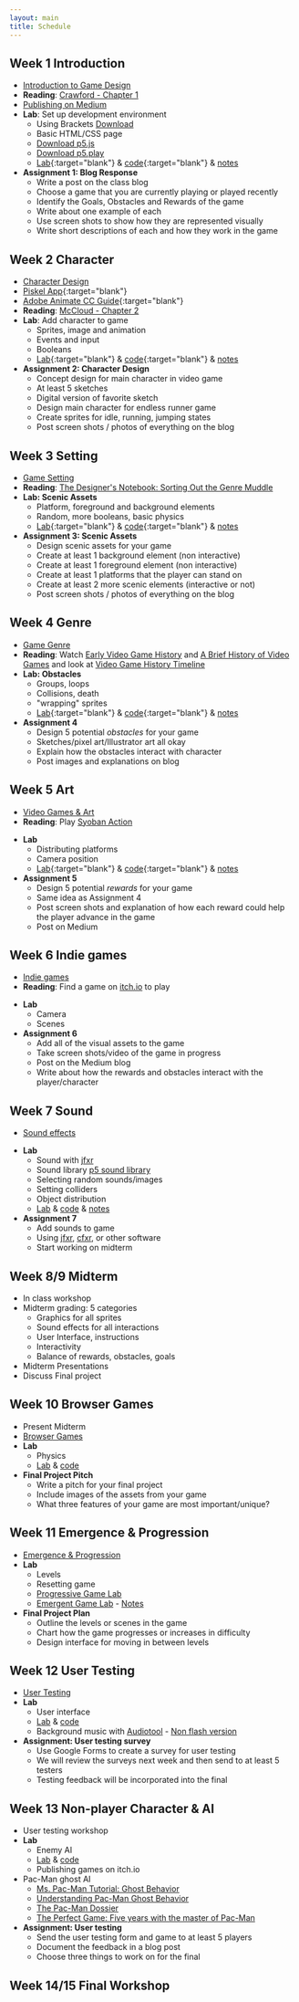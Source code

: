 ```yaml
---
layout: main
title: Schedule
---
```



## Week 1 **Introduction**
- [Introduction to Game Design](notes/intro)
- **Reading**:	<a href="readings/crawford.pdf" target="blank">Crawford - Chapter 1</a>
- [Publishing on Medium](notes/medium)
- **Lab**: Set up development environment
	- Using Brackets <a href="http://brackets.io/" target="blank">Download</a>
	- Basic HTML/CSS page
	- [Download p5.js](https://github.com/processing/p5.js/releases/download/0.5.14/p5.min.js)
	- [Download p5.play](https://github.com/molleindustria/p5.play/archive/master.zip)
	- [Lab](labs/{{site.semester}}/week1/){:target="blank"} & [code](https://github.com/owenroberts/mea300/tree/master/labs/{{site.semester}}/week1/){:target="blank"} & [notes](labs/{{site.semester}}/week1/lab.html)
- **Assignment 1: Blog Response**
	- Write a post on the class blog
	- Choose a game that you are currently playing or played recently
	- Identify the Goals, Obstacles and Rewards of the game
	- Write about one example of each
	- Use screen shots to show how they are represented visually
	- Write short descriptions of each and how they work in the game

## Week 2 **Character**
- [Character Design](notes/character)
- [Piskel App](https://www.piskelapp.com/){:target="blank"}
- [Adobe Animate CC Guide](https://www.youtube.com/watch?v=3iXSQ8VcPcU){:target="blank"}
- **Reading**: [McCloud - Chapter 2](readings/mccloud.pdf)
- **Lab**: Add character to game
	- Sprites, image and animation
	- Events and input
	- Booleans
	- [Lab](labs/{{site.semester}}/week2/){:target="blank"} & [code](https://github.com/owenroberts/mea300/tree/master/labs/{{site.semester}}/week2/){:target="blank"} & [notes](labs/{{site.semester}}/week2/lab.html)
- **Assignment 2: Character Design**
	- Concept design for main character in video game
	- At least 5 sketches
	- Digital version of favorite sketch
	- Design main character for endless runner game
	- Create sprites for idle, running, jumping states
	- Post screen shots / photos of everything on the blog

## Week 3 **Setting**
- [Game Setting](notes/setting)
- **Reading**: [The Designer's Notebook: Sorting Out the Genre Muddle](https://www.gamasutra.com/view/feature/132463/the_designers_notebook_sorting_.php)
- **Lab: Scenic Assets**
	- Platform, foreground and background elements
	- Random, more booleans, basic physics
	- [Lab](labs/{{site.semester}}/week3/){:target="blank"} & [code](https://github.com/owenroberts/mea300/tree/master/labs/{{site.semester}}/week3/){:target="blank"} & [notes](labs/{{site.semester}}/week3/lab.html)
- **Assignment 3: Scenic Assets**
	- Design scenic assets for your game
	- Create at least 1 background element (non interactive)
	- Create at least 1 foreground element (non interactive)
	- Create at least 1 platforms that the player can stand on
	- Create at least 2 more scenic elements (interactive or not)
	- Post screen shots / photos of everything on the blog

## Week 4 **Genre**
- [Game Genre](notes/genre)
- **Reading**: Watch [Early Video Game History](https://www.youtube.com/watch?v=uuxoThzFPPw) and [A Brief History of Video Games](https://www.youtube.com/watch?v=GoyGlyrYb9c) and look at [Video Game History Timeline](http://www.museumofplay.org/about/icheg/video-game-history/timeline)
- **Lab: Obstacles**
	- Groups, loops
	- Collisions, death
	- "wrapping" sprites
	- [Lab](labs/{{site.semester}}/week4/){:target="blank"} & [code](https://github.com/owenroberts/mea300/tree/master/labs/{{site.semester}}/week4/){:target="blank"} & [notes](labs/{{site.semester}}/week4/lab.html)
- **Assignment 4**
	- Design 5 potential *obstacles* for your game
	- Sketches/pixel art/Illustrator art all okay
	- Explain how the obstacles interact with character
	- Post images and explanations on blog

## Week 5 **Art**
- [Video Games & Art](notes/art)
- **Reading**: Play [Syoban Action](https://int3.github.io/open-syobon-action.js/)
<!-- - **Blog**: How does Syoban Action play with video game expectations?
 -->
- **Lab**
	- Distributing platforms
	- Camera position
	- [Lab](labs/{{site.semester}}/week5/){:target="blank"} & [code](https://github.com/owenroberts/mea300/tree/master/labs/{{site.semester}}/week5/){:target="blank"} & [notes](labs/{{site.semester}}/week5/lab.html)
- **Assignment 5**
	- Design 5 potential *rewards* for your game
	- Same idea as Assignment 4
	- Post screen shots and explanation of how each reward could help the player advance in the game
	- Post on Medium

## Week 6 **Indie games**
- [Indie games](week6/indie.html)
- **Reading**: Find a game on <a href="https://itch.io/" target="blank">itch.io</a> to play
<!-- - **Blog**: Write about the game you found, take screen shots of goals, obstacles and rewards
 -->
- **Lab**
	- Camera
	- Scenes
- **Assignment 6**
	- Add all of the visual assets to the game
	- Take screen shots/video of the game in progress
	- Post on the Medium blog
	- Write about how the rewards and obstacles interact with the player/character
	
## Week 7 **Sound**
- [Sound effects](week7/sound.html)
<!-- - **Blog**: Using the game from week 6, write about the sounds accompanying the obstacles and rewards in the game -->
- **Lab**
	- Sound with <a href="https://jfxr.frozenfractal.com/" target="blank">jfxr</a>
	- Sound library <a href="https://raw.githubusercontent.com/processing/p5.js-sound/master/lib/p5.sound.js" target="blank">p5 sound library</a>
	- Selecting random sounds/images
	- Setting colliders
	- Object distribution
	- [Lab](week7/lab/) & [code](https://github.com/owenroberts/mea300/tree/master/week7/lab) & [notes](week7/lab.html)
- **Assignment 7**
	- Add sounds to game
	- Using <a href="https://jfxr.frozenfractal.com/" target="blank">jfxr</a>, <a href="http://thirdcog.eu/apps/cfxr" target="blank">cfxr</a>, or other software
	- Start working on midterm

## Week 8/9 **Midterm**
- In class workshop
- Midterm grading: 5 categories
	- Graphics for all sprites
	- Sound effects for all interactions
	- User Interface, instructions
	- Interactivity
	- Balance of rewards, obstacles, goals
- Midterm Presentations
- Discuss Final project

## Week 10 **Browser Games**
- Present Midterm
- [Browser Games](week10/)
- **Lab**
	- Physics
	- [Lab](week10/lab/) & [code](https://github.com/owenroberts/mea300/tree/master/week10/lab)
- **Final Project Pitch**
	- Write a pitch for your final project
	- Include images of the assets from your game
	- What three features of your game are most important/unique?

## Week 11 **Emergence & Progression**
- [Emergence & Progression](week11/)
- **Lab**
	- Levels
	- Resetting game
	- [Progressive Game Lab](week11/lab/)
	- [Emergent Game Lab](week11/emerge/) - [Notes](week11/lab.html)
- **Final Project Plan**
	- Outline the levels or scenes in the game
	- Chart how the game progresses or increases in difficulty
	- Design interface for moving in between levels

## Week 12 **User Testing**
- [User Testing](week12/)
- **Lab**
	- User interface
	- [Lab](week12/lab/) & [code](https://github.com/owenroberts/mea300/tree/master/week12/lab)
	- Background music with [Audiotool](https://www.audiotool.com/app) - [Non flash version](https://next.audiotool.com/)
- **Assignment: User testing survey**
	- Use Google Forms to create a survey for user testing
	- We will review the surveys next week and then send to at least 5 testers
	- Testing feedback will be incorporated into the final

## Week 13 **Non-player Character & AI**
- User testing workshop
- **Lab**
	- Enemy AI
	- [Lab](week13/lab/) & [code](https://github.com/owenroberts/mea300/tree/master/week13/lab)
	- Publishing games on itch.io
- Pac-Man ghost AI
	- <a href="https://www.youtube.com/watch?v=sQK7PmR8kpQ" target="blank">Ms. Pac-Man Tutorial: Ghost Behavior</a>
	- <a href="http://gameinternals.com/post/2072558330/understanding-pac-man-ghost-behavior" target="blank">Understanding Pac-Man Ghost Behavior</a>
	- <a href="http://www.gamasutra.com/view/feature/3938/the_pacman_dossier.php?print=1" target="blank">The Pac-Man Dossier</a>
	- <a href="http://laweekly.blogs.com/joshuah_bearman/files/harpers_billy_mitchell.pdf" target="blank">The Perfect Game: Five years with the master of Pac-Man</a>
- **Assignment: User testing**
	- Send the user testing form and game to at least 5 players
	- Document the feedback in a blog post
	- Choose three things to work on for the final

## Week 14/15 **Final Workshop**

<!-- 

labs
			17f							18f
week 1		click Sprites 				click sprites	
week 2		add sprites 				sprite sheets
			move character.vel 			player.pos +=
week 3		platform 					platform
			gravity 					gravity
			jump, speed, .isJumping		jump
			loop clouds + bushes		collide ?
			collide						spawn with timer 
										or frameCount?
week 4		no lab?
week 5		group
			loop walls
			enemies
			health
week 6
week 7
week 8	

http://owenroberts.github.io/videogames/week8/index.html
http://imranunit40.blogspot.com/2015/05/goals-challenges-and-rewards.html
http://jeremycouillard.com/newMedia/gameDesign.html
http://graysonearle.com/edu/gamepro/
	- https://www.primagames.com/games/super-mario-3d-world/feature/15-greatest-moments-sega-and-nintendo-16-bit-console-war
	- http://keithburgun.net/randomness-and-game-design/
 -->